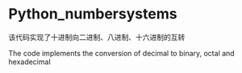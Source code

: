 # Python_numbersystems

该代码实现了十进制向二进制、八进制、十六进制的互转<br>

The code implements the conversion of decimal to binary, octal and hexadecimal
